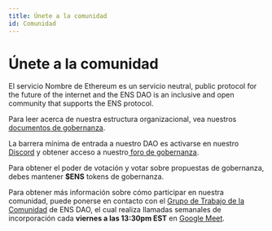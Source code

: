 ```yaml
---
title: Únete a la comunidad
id: Comunidad
---
```


# Únete a la comunidad

El servicio Nombre de Ethereum es un servicio neutral, public protocol for the future of the internet and the ENS DAO is an inclusive and open community that supports the ENS protocol.

Para leer acerca de nuestra estructura organizacional, vea nuestros [documentos de gobernanza](https://docs.ens.domains/v/governance/).

La barrera mínima de entrada a nuestro DAO es activarse en nuestro [Discord](https://chat.ens.domains) y obtener acceso a nuestro[ foro de gobernanza](https://discuss.ens.domains).

Para obtener el poder de votación y votar sobre propuestas de gobernanza, debes mantener **$ENS** tokens de gobernanza.

Para obtener más información sobre cómo participar en nuestra comunidad, puede ponerse en contacto con el [Grupo de Trabajo de la Comunidad](https://discuss.ens.domains/t/community-working-group-dashboard/11031) de ENS DAO, el cual realiza llamadas semanales de incorporación cada **viernes a las 13:30pm EST** en [Google Meet](https://meet.google.com/gvg-bkdk-xaa).
